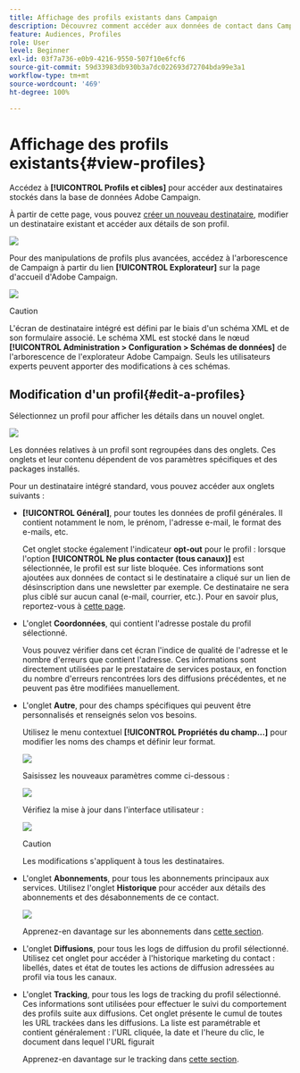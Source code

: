 ```yaml
---
title: Affichage des profils existants dans Campaign
description: Découvrez comment accéder aux données de contact dans Campaign
feature: Audiences, Profiles
role: User
level: Beginner
exl-id: 03f7a736-e0b9-4216-9550-507f10e6fcf6
source-git-commit: 59d33983db930b3a7dc022693d72704bda99e3a1
workflow-type: tm+mt
source-wordcount: '469'
ht-degree: 100%

---
```


# Affichage des profils existants{#view-profiles}

Accédez à **[!UICONTROL Profils et cibles]** pour accéder aux destinataires stockés dans la base de données Adobe Campaign.

À partir de cette page, vous pouvez [créer un nouveau destinataire](create-profiles.md), modifier un destinataire existant et accéder aux détails de son profil.

![](assets/profiles-and-targets.png)

Pour des manipulations de profils plus avancées, accédez à l&#39;arborescence de Campaign à partir du lien **[!UICONTROL Explorateur]** sur la page d&#39;accueil d&#39;Adobe Campaign.

![](assets/recipients-in-explorer.png)


>[!CAUTION]
>
>L&#39;écran de destinataire intégré est défini par le biais d&#39;un schéma XML et de son formulaire associé. Le schéma XML est stocké dans le nœud **[!UICONTROL Administration > Configuration > Schémas de données]** de l&#39;arborescence de l&#39;explorateur Adobe Campaign. Seuls les utilisateurs experts peuvent apporter des modifications à ces schémas.
>

## Modification d&#39;un profil{#edit-a-profiles}

Sélectionnez un profil pour afficher les détails dans un nouvel onglet.

![](assets/edit-a-profile.png)

Les données relatives à un profil sont regroupées dans des onglets. Ces onglets et leur contenu dépendent de vos paramètres spécifiques et des packages installés.

Pour un destinataire intégré standard, vous pouvez accéder aux onglets suivants :

* **[!UICONTROL Général]**, pour toutes les données de profil générales. Il contient notamment le nom, le prénom, l&#39;adresse e-mail, le format des e-mails, etc.

  Cet onglet stocke également l&#39;indicateur **opt-out** pour le profil : lorsque l&#39;option **[!UICONTROL Ne plus contacter (tous canaux)]** est sélectionnée, le profil est sur liste bloquée. Ces informations sont ajoutées aux données de contact si le destinataire a cliqué sur un lien de désinscription dans une newsletter par exemple. Ce destinataire ne sera plus ciblé sur aucun canal (e-mail, courrier, etc.). Pour en savoir plus, reportez-vous à [cette page](../send/quarantines.md).

* L&#39;onglet **Coordonnées**, qui contient l&#39;adresse postale du profil sélectionné.

  Vous pouvez vérifier dans cet écran l&#39;indice de qualité de l&#39;adresse et le nombre d&#39;erreurs que contient l&#39;adresse. Ces informations sont directement utilisées par le prestataire de services postaux, en fonction du nombre d&#39;erreurs rencontrées lors des diffusions précédentes, et ne peuvent pas être modifiées manuellement.

* L&#39;onglet **Autre**, pour des champs spécifiques qui peuvent être personnalisés et renseignés selon vos besoins.

  Utilisez le menu contextuel **[!UICONTROL Propriétés du champ...]** pour modifier les noms des champs et définir leur format.

  ![](assets/other-tab-field-properties.png)

  Saisissez les nouveaux paramètres comme ci-dessous :

  ![](assets/change-field-properties.png)

  Vérifiez la mise à jour dans l&#39;interface utilisateur :

  ![](assets/other-tab-updated.png)


  >[!CAUTION]
  >Les modifications s&#39;appliquent à tous les destinataires.
  >


* L&#39;onglet **Abonnements**, pour tous les abonnements principaux aux services. Utilisez l&#39;onglet **Historique** pour accéder aux détails des abonnements et des désabonnements de ce contact.

  ![](assets/subscription-tab.png)

  Apprenez-en davantage sur les abonnements dans [cette section](../start/subscriptions.md).

* L&#39;onglet **Diffusions**, pour tous les logs de diffusion du profil sélectionné. Utilisez cet onglet pour accéder à l&#39;historique marketing du contact : libellés, dates et état de toutes les actions de diffusion adressées au profil via tous les canaux.


* L&#39;onglet **Tracking**, pour tous les logs de tracking du profil sélectionné. Ces informations sont utilisées pour effectuer le suivi du comportement des profils suite aux diffusions. Cet onglet présente le cumul de toutes les URL trackées dans les diffusions. La liste est paramétrable et contient généralement : l&#39;URL cliquée, la date et l&#39;heure du clic, le document dans lequel l&#39;URL figurait

  Apprenez-en davantage sur le tracking dans [cette section](../start/tracking.md).

